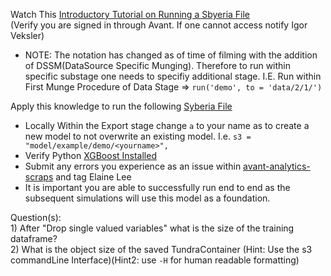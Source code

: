Watch This [Introductory Tutorial on Running a Sbyeria File](https://www.youtube.com/watch?v=mpo8T6TiBvk)  
(Verify you are signed in through Avant. If one cannot access notify Igor Veksler)
  * NOTE: The notation has changed as of time of filming with the addition of DSSM(DataSource Specific Munging). 
          Therefore to run within specific substage one needs to specifiy additional stage. I.E.
          Run within First Munge Procedure of Data Stage => ```run('demo', to = 'data/2/1/')```

Apply this knowledge to run the following [Syberia File](https://github.com/avantcredit/avant-analytics/blob/master/models/examples/demo/demo.R)  
  * Locally Within the Export stage change `a` to your name as to create a new model to not overwrite an existing model. I.e. `s3 =  "model/example/demo/<yourname>",`  
  * Verify Python [XGBoost Installed](https://github.com/dmlc/xgboost/tree/master/python-package)
  * Submit any errors you experience as an issue within [avant-analytics-scraps](https://github.com/avantcredit/avant-analytics-scraps) and tag Elaine Lee
  * It is important you are able to successfully run end to end as the subsequent simulations will use this model as a foundation. 

Question(s):  
    1) After "Drop single valued variables" what is the size of the training dataframe?  
    2) What is the object size of the saved TundraContainer (Hint: Use the s3 commandLine Interface)(Hint2: use `-H` for human readable formatting)






